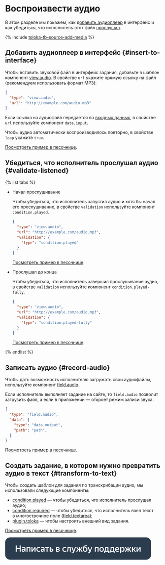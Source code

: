 # Воспроизвести аудио

В этом разделе мы покажем, как [добавить аудиоплеер](#insert-to-interface) в интерфейс и как убедиться, что исполнитель этот файл [прослушал](#validate-listened).

{% include [toloka-tb-source-add-media](../_includes/toloka-tb-source/id-toloka-tb-source/add-media.md) %}



## Добавить аудиоплеер в интерфейс {#insert-to-interface}

Чтобы вставить звуковой файл в интерфейс задания, добавьте в шаблон компонент [view.audio](../reference/view.audio.md). В свойстве `url` укажите прямую ссылку на файл (рекомендуем использовать формат MP3):
```json
{
  "type": "view.audio",
  "url": "http://example.com/audio.mp3"
}
```

Если ссылка на аудиофайл передается во [входных данных](work-with-data.md), в свойстве `url` используйте компонент `data.input`.

Чтобы аудио автоматически воспроизводилось повторно, в свойстве `loop` укажите `true`.

[Посмотреть пример в песочнице](https://ya.cc/t/2rezzVye3YCbJE).


## Убедиться, что исполнитель прослушал аудио {#validate-listened}

{% list tabs %}

- Начал прослушивание

  Чтобы убедиться, что исполнитель запустил аудио и хотя бы начал его прослушивание, в свойстве `validation` используйте компонент `condition.played`.
  ```json
  {
    "type": "view.audio",
    "url": "http://example.com/audio.mp3",
    "validation": {
      "type": "condition.played"
    }
  }
  ```

  [Посмотреть пример в песочнице](https://ya.cc/t/FRTyjPpy3YCdkv).

- Прослушал до конца

  Чтобы убедиться, что исполнитель завершил прослушивание аудио, в свойстве `validation` используйте компонент `condition.played-fully`.
  ```json
  {
    "type": "view.audio",
    "url": "http://example.com/audio.mp3",
    "validation": {
      "type": "condition.played-fully"
    }
  }
  ```

  [Посмотреть пример в песочнице](https://ya.cc/t/GGV9jn6o3YCebe).

{% endlist %}

## Записать аудио {#record-audio}

Чтобы дать возможность исполнителю загружать свои аудиофайлы, используйте компонент [field.audio](../reference/field.audio.md).

Если исполнитель выполняет задание на сайте, то `field.audio` позволит загрузить файл, а если в приложении — откроет режим записи звука.

```json
{
  "type": "field.audio",
  "data": {
    "type": "data.output",
    "path": "path",
  }
}
```

[Посмотреть пример в песочнице](https://clck.ru/TEDEW).


## Создать задание, в котором нужно превратить аудио в текст {#transform-to-text}

Чтобы создать шаблон для задания по транскрибации аудио, мы использовали следующие компоненты:

- [condition.played](../reference/condition.played.md) — чтобы убедиться, что исполнитель прослушал аудио;
- [condition.required](../reference/condition.required.md) — чтобы убедиться, что исполнитель ввел текст в многострочное поле ([field.textarea](../reference/field.textarea.md));
- [plugin.toloka](../reference/plugin.toloka.md) — чтобы настроить внешний вид задания.

[Посмотреть пример в песочнице](https://ya.cc/t/zTKF08K93YCfsC).


[![](../_images/buttons/contact-support.svg)](../concepts/support.md)
